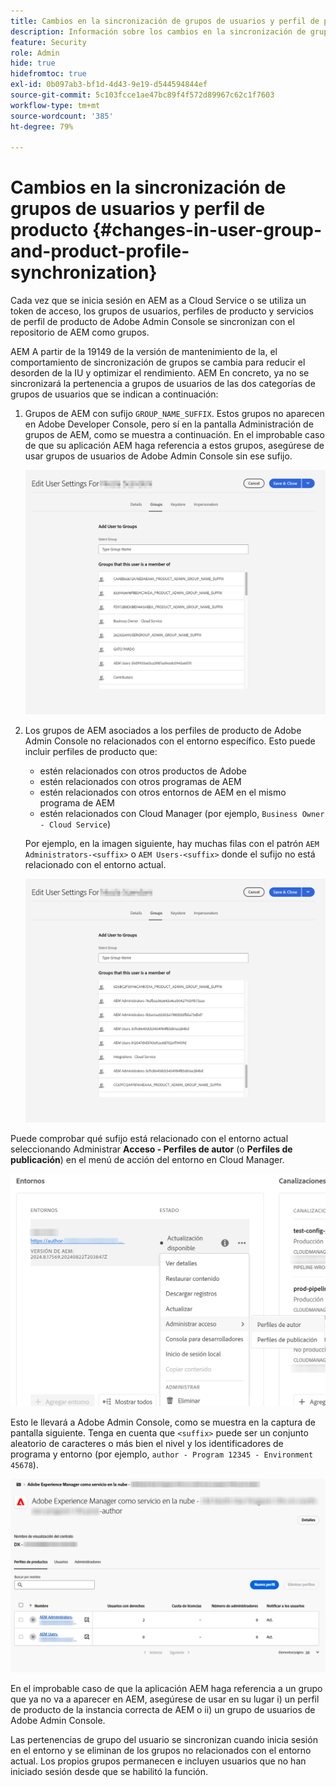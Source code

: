 ```yaml
---
title: Cambios en la sincronización de grupos de usuarios y perfil de producto
description: Información sobre los cambios en la sincronización de grupos de usuarios y perfiles de producto que llegan a AEM as a Cloud Service
feature: Security
role: Admin
hide: true
hidefromtoc: true
exl-id: 0b097ab3-bf1d-4d43-9e19-d544594844ef
source-git-commit: 5c103fcce1ae47bc89f4f572d89967c62c1f7603
workflow-type: tm+mt
source-wordcount: '385'
ht-degree: 79%

---
```


# Cambios en la sincronización de grupos de usuarios y perfil de producto {#changes-in-user-group-and-product-profile-synchronization}

Cada vez que se inicia sesión en AEM as a Cloud Service o se utiliza un token de acceso, los grupos de usuarios, perfiles de producto y servicios de perfil de producto de Adobe Admin Console se sincronizan con el repositorio de AEM como grupos.

AEM A partir de la 19149 de la versión de mantenimiento de la, el comportamiento de sincronización de grupos se cambia para reducir el desorden de la IU y optimizar el rendimiento. AEM En concreto, ya no se sincronizará la pertenencia a grupos de usuarios de las dos categorías de grupos de usuarios que se indican a continuación:

1. Grupos de AEM con sufijo `GROUP_NAME_SUFFIX`. Estos grupos no aparecen en Adobe Developer Console, pero sí en la pantalla Administración de grupos de AEM, como se muestra a continuación. En el improbable caso de que su aplicación AEM haga referencia a estos grupos, asegúrese de usar grupos de usuarios de Adobe Admin Console sin ese sufijo.

   ![Grupos eliminados 1](/help/security/assets/removed-groups-1.png)

1. Los grupos de AEM asociados a los perfiles de producto de Adobe Admin Console no relacionados con el entorno específico. Esto puede incluir perfiles de producto que:

   * estén relacionados con otros productos de Adobe
   * estén relacionados con otros programas de AEM
   * estén relacionados con otros entornos de AEM en el mismo programa de AEM
   * estén relacionados con Cloud Manager (por ejemplo, `Business Owner - Cloud Service`)

   Por ejemplo, en la imagen siguiente, hay muchas filas con el patrón `AEM Administrators-<suffix>` o `AEM Users-<suffix>` donde el sufijo no está relacionado con el entorno actual.

   ![Grupos eliminados 2](/help/security/assets/removed-groups-2.png)

Puede comprobar qué sufijo está relacionado con el entorno actual seleccionando Administrar **Acceso - Perfiles de autor** (o **Perfiles de publicación**) en el menú de acción del entorno en Cloud Manager.

![Comprobar sufijos](/help/security/assets/suffix-check.png)

Esto le llevará a Adobe Admin Console, como se muestra en la captura de pantalla siguiente. Tenga en cuenta que `<suffix>` puede ser un conjunto aleatorio de caracteres o más bien el nivel y los identificadores de programa y entorno (por ejemplo, `author - Program 12345 - Environment 45678`).

![Sufijos en Admin Console](/help/security/assets/admin-console-profile-suffixes.png)

En el improbable caso de que la aplicación AEM haga referencia a un grupo que ya no va a aparecer en AEM, asegúrese de usar en su lugar i) un perfil de producto de la instancia correcta de AEM o ii) un grupo de usuarios de Adobe Admin Console.

Las pertenencias de grupo del usuario se sincronizan cuando inicia sesión en el entorno y se eliminan de los grupos no relacionados con el entorno actual. Los propios grupos permanecen e incluyen usuarios que no han iniciado sesión desde que se habilitó la función.
